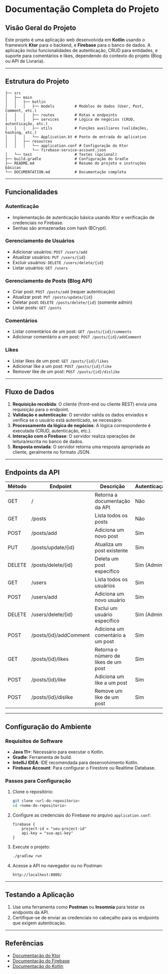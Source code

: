 
# Documentação Completa do Projeto

## Visão Geral do Projeto

Este projeto é uma aplicação web desenvolvida em **Kotlin** usando o framework **Ktor** para o backend, 
e **Firebase** para o banco de dados. A aplicação inclui funcionalidades de autenticação, CRUD para entidades,
e suporte para comentários e likes, dependendo do contexto do projeto (Blog ou API de Livraria).

---

## Estrutura do Projeto

```plaintext
├── src
│   ├── main
│   │   ├── kotlin
│   │   │   ├── models         # Modelos de dados (User, Post, Comment, etc.)
│   │   │   ├── routes         # Rotas e endpoints
│   │   │   ├── services       # Lógica de negócios (CRUD, autenticação, etc.)
│   │   │   ├── utils          # Funções auxiliares (validações, hashing, etc.)
│   │   │   └── Application.kt # Ponto de entrada do aplicativo
│   │   ├── resources
│   │   │   └── application.conf # Configuração do Ktor
            └── firebase-service-account.json
│   └── test                   # Testes (opcional)
├── build.gradle               # Configuração do Gradle
├── README.md                  # Resumo do projeto e instruções básicas
└── DOCUMENTATION.md           # Documentação completa
```

---

## Funcionalidades

### **Autenticação**
- Implementação de autenticação básica usando Ktor e verificação de credenciais no Firebase.
- Senhas são armazenadas com hash (BCrypt).

### **Gerenciamento de Usuários**
- Adicionar usuários: `POST /users/add`
- Atualizar usuários: `PUT /users/{id}`
- Excluir usuários: `DELETE /users/delete/{id}`
- Listar usuários: `GET /users`

### **Gerenciamento de Posts (Blog API)**
- Criar post: `POST /posts/add` (requer autenticação)
- Atualizar post: `PUT /posts/update/{id}`
- Deletar post: `DELETE /posts/delete/{id}` (somente admin)
- Listar posts: `GET /posts`

### **Comentários**
- Listar comentários de um post: `GET /posts/{id}/comments`
- Adicionar comentário a um post: `POST /posts/{id}/addComment`

### **Likes**
- Listar likes de um post: `GET /posts/{id}/likes`
- Adicionar like a um post: `POST /posts/{id}/like`
- Remover like de um post: `POST /posts/{id}/dislike`

---

## Fluxo de Dados

1. **Requisição recebida**: O cliente (front-end ou cliente REST) envia uma requisição para o endpoint.
2. **Validação e autenticação**: O servidor valida os dados enviados e verifica se o usuário está autenticado, se necessário.
3. **Processamento da lógica de negócios**: A lógica correspondente é executada (CRUD, autenticação, etc.).
4. **Interação com o Firebase**: O servidor realiza operações de leitura/escrita no banco de dados.
5. **Resposta enviada**: O servidor retorna uma resposta apropriada ao cliente, geralmente no formato JSON.

---

## Endpoints da API

| Método | Endpoint                     | Descrição                                  | Autenticação |
|--------|-------------------------------|--------------------------------------------|--------------|
| GET    | /                            | Retorna a documentação da API             | Não          |
| GET    | /posts                       | Lista todos os posts                      | Não          |
| POST   | /posts/add                   | Adiciona um novo post                     | Sim          |
| PUT    | /posts/update/{id}           | Atualiza um post existente                | Sim          |
| DELETE | /posts/delete/{id}           | Deleta um post específico                 | Sim (Admin)  |
| GET    | /users                       | Lista todos os usuários                   | Sim          |
| POST   | /users/add                   | Adiciona um novo usuário                  | Sim          |
| DELETE | /users/delete/{id}           | Exclui um usuário específico              | Sim (Admin)  |
| POST   | /posts/{id}/addComment       | Adiciona um comentário a um post          | Sim          |
| GET    | /posts/{id}/likes            | Retorna o número de likes de um post      | Sim          |
| POST   | /posts/{id}/like             | Adiciona um like a um post                | Sim          |
| POST   | /posts/{id}/dislike          | Remove um like de um post                 | Sim          |

---

## Configuração do Ambiente

### **Requisitos de Software**
- **Java 11+**: Necessário para executar o Kotlin.
- **Gradle**: Ferramenta de build.
- **IntelliJ IDEA**: IDE recomendada para desenvolvimento Kotlin.
- **Firebase Account**: Para configurar o Firestore ou Realtime Database.

### **Passos para Configuração**
1. Clone o repositório:
   ```bash
   git clone <url-do-repositorio>
   cd <nome-do-repositorio>
   ```

2. Configure as credenciais do Firebase no arquivo `application.conf`:
   ```hocon
   firebase {
       project-id = "seu-project-id"
       api-key = "sua-api-key"
   }
   ```

3. Execute o projeto:
   ```bash
   ./gradlew run
   ```

4. Acesse a API no navegador ou no Postman:
   ```
   http://localhost:8080/
   ```

---

## Testando a Aplicação

1. Use uma ferramenta como **Postman** ou **Insomnia** para testar os endpoints da API.
2. Certifique-se de enviar as credenciais no cabeçalho para os endpoints que exigem autenticação.

---

## Referências

- [Documentação do Ktor](https://ktor.io/docs/)
- [Documentação do Firebase](https://firebase.google.com/docs)
- [Documentação do Kotlin](https://kotlinlang.org/docs/home.html)
